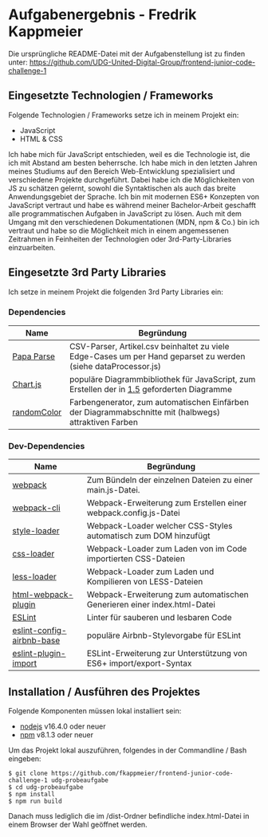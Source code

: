 # Aufgabenergebnis - Fredrik Kappmeier

Die ursprüngliche README-Datei mit der Aufgabenstellung ist zu finden unter: https://github.com/UDG-United-Digital-Group/frontend-junior-code-challenge-1

## Eingesetzte Technologien / Frameworks

Folgende Technologien / Frameworks setze ich in meinem Projekt ein:

- JavaScript
- HTML & CSS

Ich habe mich für JavaScript entschieden, weil es die Technologie ist, die ich mit Abstand am besten beherrsche. Ich habe mich in den letzten Jahren meines Studiums auf den Bereich Web-Entwicklung spezialisiert und verschiedene Projekte durchgeführt. Dabei habe ich die Möglichkeiten von JS zu schätzen gelernt, sowohl die Syntaktischen als auch das breite Anwendungsgebiet der Sprache. Ich bin mit modernen ES6+ Konzepten von JavaScript vertraut und habe es während meiner Bachelor-Arbeit geschafft alle programmatischen Aufgaben in JavaScript zu lösen. Auch mit dem Umgang mit den verschiedenen Dokumentationen (MDN, npm & Co.) bin ich vertraut und habe so die Möglichkeit mich in einem angemessenen Zeitrahmen in Feinheiten der Technologien oder 3rd-Party-Libraries einzuarbeiten.

## Eingesetzte 3rd Party Libraries

Ich setze in meinem Projekt die folgenden 3rd Party Libraries ein:

### Dependencies

Name | Begründung
--- | ---
[Papa Parse](https://www.papaparse.com/) | CSV-Parser, Artikel.csv beinhaltet zu viele Edge-Cases um per Hand geparset zu werden (siehe dataProcessor.js)
[Chart.js](https://www.papaparse.com/) | populäre Diagrammbibliothek für JavaScript, zum Erstellen der in [1.5](https://github.com/UDG-United-Digital-Group/frontend-junior-code-challenge-1#1-zielsetzung) geforderten Diagramme
[randomColor](https://randomcolor.lllllllllllllllll.com/) | Farbengenerator, zum automatischen Einfärben der Diagrammabschnitte mit (halbwegs) attraktiven Farben

### Dev-Dependencies

Name | Begründung
--- | ---
[webpack](https://webpack.js.org/) | Zum Bündeln der einzelnen Dateien zu einer main.js-Datei.
[webpack-cli](https://webpack.js.org/api/cli/) | Webpack-Erweiterung zum Erstellen einer webpack.config.js-Datei
[style-loader](https://webpack.js.org/loaders/style-loader/) | Webpack-Loader welcher CSS-Styles automatisch zum DOM hinzufügt
[css-loader](https://webpack.js.org/loaders/css-loader/) | Webpack-Loader zum Laden von im Code importierten CSS-Dateien
[less-loader](https://webpack.js.org/loaders/less-loader/) | Webpack-Loader zum Laden und Kompilieren von LESS-Dateien
[html-webpack-plugin](https://webpack.js.org/plugins/html-webpack-plugin/) | Webpack-Erweiterung zum automatischen Generieren einer index.html-Datei
[ESLint](https://eslint.org/) | Linter für sauberen und lesbaren Code
[eslint-config-airbnb-base](https://www.npmjs.com/package/eslint-config-airbnb-base) | populäre Airbnb-Stylevorgabe für ESLint
[eslint-plugin-import](https://www.npmjs.com/package/eslint-plugin-import) | ESLint-Erweiterung zur Unterstützung von ES6+ import/export-Syntax

## Installation / Ausführen des Projektes

Folgende Komponenten müssen lokal installiert sein:

- [nodejs](https://nodejs.org/en/) v16.4.0 oder neuer
- [npm](https://docs.npmjs.com/downloading-and-installing-node-js-and-npm) v8.1.3 oder neuer

Um das Projekt lokal auszuführen, folgendes in der Commandline / Bash eingeben:

```console
$ git clone https://github.com/fkappmeier/frontend-junior-code-challenge-1 udg-probeaufgabe
$ cd udg-probeaufgabe
$ npm install
$ npm run build
```
Danach muss lediglich die im /dist-Ordner befindliche index.html-Datei in einem Browser der Wahl geöffnet werden.
